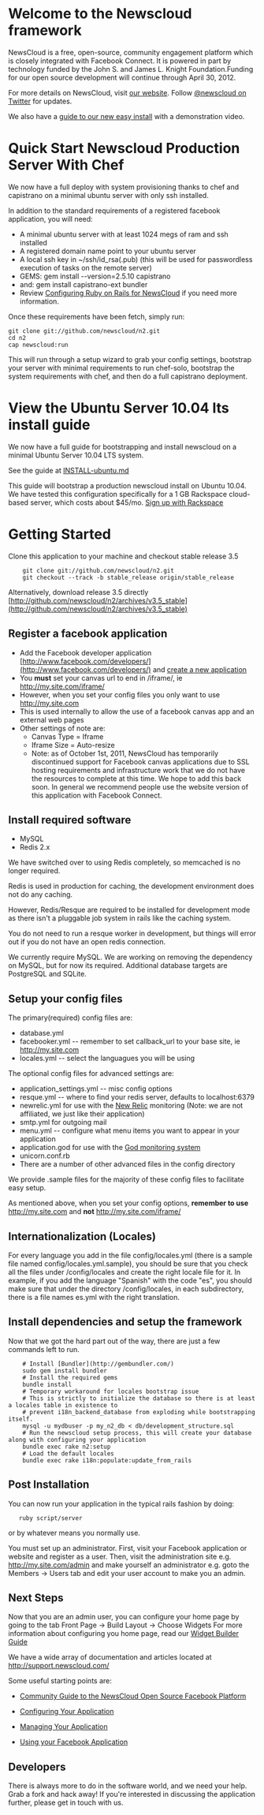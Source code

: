 Welcome to the Newscloud framework
==================================

NewsCloud is a free, open-source, community engagement platform which is closely integrated with Facebook Connect. It is powered in part by technology funded by the John S. and James L. Knight Foundation.Funding for our open source development will continue through April 30, 2012.

For more details on NewsCloud, visit [our website](http://newscloud.com). Follow [@newscloud on Twitter](http://twitter.com/newscloud) for updates.

We also have a [guide to our new easy install](http://blog.newscloud.com/2011/06/easy-install-for-newscloud-.html) with a demonstration video.

Quick Start Newscloud Production Server With Chef
=================================================

We now have a full deploy with system provisioning thanks to chef and capistrano on a minimal ubuntu server with only ssh installed.

In addition to the standard requirements of a registered facebook application, you will need:

  * A minimal ubuntu server with at least 1024 megs of ram and ssh installed
  * A registered domain name point to your ubuntu server
  * A local ssh key in ~/ssh/id_rsa(.pub) (this will be used for passwordless execution of tasks on the remote server)
  * GEMS: gem install --version=2.5.10 capistrano
  * and: gem install capistrano-ext bundler
  * Review [Configuring Ruby on Rails for NewsCloud](http://support.newscloud.com/kb/installing-newscloud/how-to-configure-ruby-on-rails-for-newscloud) if you need more information.

Once these requirements have been fetch, simply run:

    git clone git://github.com/newscloud/n2.git
    cd n2
    cap newscloud:run

This will run through a setup wizard to grab your config settings, bootstrap your server with minimal requirements to run chef-solo, bootstrap the system requirements with chef, and then do a full capistrano deployment.

View the Ubuntu Server 10.04 lts install guide
==============================================

We now have a full guide for bootstrapping and install newscloud on a minimal Ubuntu Server 10.04 LTS system.

See the guide at [INSTALL-ubuntu.md](https://github.com/newscloud/n2/blob/master/INSTALL-ubuntu.md)

This guide will bootstrap a production newscloud install on Ubuntu 10.04. We have tested this configuration specifically for a 1 GB Rackspace cloud-based server, which costs about $45/mo. [Sign up with Rackspace](https://signup.rackspacecloud.com/signup?id=2352)

Getting Started
===============

Clone this application to your machine and checkout  stable release 3.5

        git clone git://github.com/newscloud/n2.git
        git checkout --track -b stable_release origin/stable_release

Alternatively, download release 3.5 directly [http://github.com/newscloud/n2/archives/v3.5_stable](http://github.com/newscloud/n2/archives/v3.5_stable)

Register a facebook application
-------------------------------

  * Add the Facebook developer application [http://www.facebook.com/developers/](http://www.facebook.com/developers/) and [create a new application](http://www.facebook.com/developers/createapp.php)
  * You **must** set your canvas url to end in /iframe/, ie http://my.site.com/iframe/
  * However, when you set your config files you only want to use http://my.site.com
  * This is used internally to allow the use of a facebook canvas app and an external web pages
  * Other settings of note are:
    * Canvas Type = Iframe
	* Iframe Size = Auto-resize
	* Note: as of October 1st, 2011, NewsCloud has temporarily discontinued support for Facebook canvas applications due to SSL hosting requirements and infrastructure work that we do not have the resources to complete at this time. We hope to add this back soon. In general we recommend people use the website version of this application with Facebook Connect.

Install required software
-------------------------

  * MySQL
  * Redis 2.x

We have switched over to using Redis completely, so memcached is no longer required.

Redis is used in production for caching, the development environment does not do any caching.

However, Redis/Resque are required to be installed for development mode as there isn't
a pluggable job system in rails like the caching system.

You do not need to run a resque worker in development, but things will error out if
you do not have an open redis connection.

We currently require MySQL. We are working on removing the dependency on MySQL, but for now
its required. Additional database targets are PostgreSQL and SQLite.

Setup your config files
-----------------------

The primary(required) config files are:

  * database.yml
  * facebooker.yml -- remember to set callback_url to your base site, ie http://my.site.com
  * locales.yml -- select the languagues you will be using

The optional config files for advanced settings are:

  * application_settings.yml -- misc config options
  * resque.yml -- where to find your redis server, defaults to localhost:6379
  * newrelic.yml for use with the [New Relic](http://newrelic.com/) monitoring (Note: we are not affiliated, we just like their application)
  * smtp.yml for outgoing mail
  * menu.yml -- configure what menu items you want to appear in your application
  * application.god for use with the [God monitoring system](http://god.rubyforge.org/)
  * unicorn.conf.rb
  * There are a number of other advanced files in the config directory

We provide .sample files for the majority of these config files to facilitate easy setup.

As mentioned above, when you set your config options, **remember to use** http://my.site.com and **not** http://my.site.com/iframe/

Internationalization (Locales)
------------------------------

For every language you add in the file config/locales.yml (there is a sample file named config/locales.yml.sample), you
should be sure that you check all the files under /config/locales and create the right locale file for it.
In example, if you add the language "Spanish" with the code "es", you should make sure that under the directory
/config/locales, in each subdirectory, there is a file names es.yml with the right translation.


Install dependencies and setup the framework
--------------------------------------------

Now that we got the hard part out of the way, there are just a few commands left to run.

        # Install [Bundler](http://gembundler.com/)
        sudo gem install bundler
        # Install the required gems
        bundle install
        # Temporary workaround for locales bootstrap issue
        # This is strictly to initialize the database so there is at least a locales table in existence to
        # prevent i18n_backend_database from exploding while bootstrapping itself.
        mysql -u mydbuser -p my_n2_db < db/development_structure.sql
        # Run the newscloud setup process, this will create your database along with configuring your application
        bundle exec rake n2:setup
        # Load the default locales
        bundle exec rake i18n:populate:update_from_rails

Post Installation
-----------------

You can now run your application in the typical rails fashion by doing:

       ruby script/server

or by whatever means you normally use.

You must set up an administrator. First, visit your Facebook application or website and register as a user. Then, visit the administration site e.g. http://my.site.com/admin and make yourself an administrator e.g. goto the Members -> Users tab and edit your user account to make you an admin.

Next Steps
----------

Now that you are an admin user, you can configure your home page by going to the tab Front Page -> Build Layout -> Choose Widgets
For more information about configuring you home page, read our [Widget Builder Guide](http://support.newscloud.com/faqs/managing-your-application/using-the-new-masonry-layout-and-widget-builder)

We have a wide array of documentation and articles located at http://support.newscloud.com/

Some useful starting points are:

  * [Community Guide to the NewsCloud Open Source Facebook Platform](http://blog.newscloud.com/community-guide-to-the-newscloud-open-source-facebook-platform.html)
  
  * [Configuring Your Application](http://support.newscloud.com/faqs/configuring-your-application)
  
  * [Managing Your Application](http://support.newscloud.com/faqs/managing-your-application)
  
  * [Using your Facebook Application](http://support.newscloud.com/faqs/using-your-facebook-application)

Developers
----------

There is always more to do in the software world, and we need your help. Grab a fork and hack away! If you're interested in discussing the application further, please get in touch with us.

